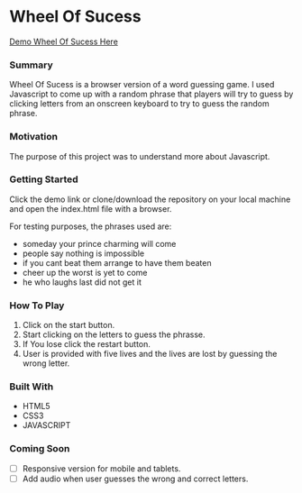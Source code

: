 # Wheel Of Sucess
[Demo Wheel Of Sucess Here](https://yog9.github.io/Interactive-video-player/)

### Summary
Wheel Of Sucess is a browser version of a word guessing game. I used Javascript to come up with a random phrase that players will try to guess by clicking letters from an onscreen keyboard to try to guess the random phrase.

### Motivation
The purpose of this project was to understand more about Javascript.

### Getting Started
 Click the demo link or clone/download the repository on your local machine and open the index.html file with a browser.
 
 For testing purposes, the phrases used are:  
* someday your prince charming will come
* people say nothing is impossible
* if you cant beat them arrange to have them beaten
* cheer up the worst is yet to come
* he who laughs last did not get it

### How To Play
1. Click on the start button.
2. Start clicking on the letters to guess the phrasse.
3. If You lose click the restart button.
4. User is provided with five lives and the lives are lost by guessing the wrong letter.

### Built With
* HTML5 
* CSS3
* JAVASCRIPT

### Coming Soon 
- [ ] Responsive version for mobile and tablets.
- [ ] Add audio when user guesses the wrong and correct letters.
